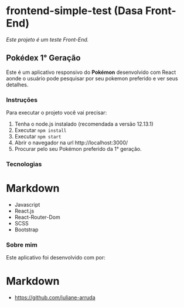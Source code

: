 # frontend-simple-test (Dasa Front-End)

*Este projeto é um teste Front-End.*

## Pokédex 1° Geração

Este é um aplicativo responsivo do **Pokémon** desenvolvido com React aonde o usuário pode pesquisar por seu pokemon preferido e ver seus detalhes.

### Instruções 
Para executar o projeto você vai precisar:

1. Tenha o node.js instalado (recomendada a versão 12.13.1)
2. Executar `npm install`
3. Executar `npm start`
4. Abrir o navegador na url http://localhost:3000/
5. Procurar pelo seu Pokémon preferido da 1° geração.

### Tecnologias
# Markdown
- Javascript
- React.js
- React-Router-Dom
- SCSS
- Bootstrap

### Sobre mim
Este aplicativo foi desenvolvido com por:

# Markdown
- https://github.com/juliane-arruda


